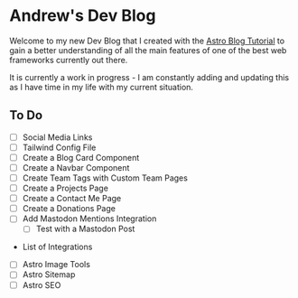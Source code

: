 # Andrew's Dev Blog

Welcome to my new Dev Blog that I created with the [Astro Blog Tutorial](https://docs.astro.build/en/tutorial/0-introduction/) to gain a better understanding of all the main features of one of the best web frameworks currently out there.

It is currently a work in progress - I am constantly adding and updating this as I have time in my life with my current situation.

## To Do

- [ ] Social Media Links
- [ ] Tailwind Config File
- [ ] Create a Blog Card Component
- [ ] Create a Navbar Component
- [ ] Create Team Tags with Custom Team Pages
- [ ] Create a Projects Page
- [ ] Create a Contact Me Page
- [ ] Create a Donations Page
- [ ] Add Mastodon Mentions Integration
    - [ ] Test with a Mastodon Post
- List of Integrations
 - [ ] Astro Image Tools
 - [ ] Astro Sitemap
 - [ ] Astro SEO
